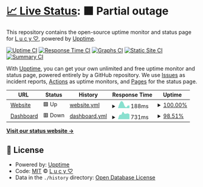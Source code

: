 # [📈 Live Status](https://statuslucy.is-a.fun): <!--live status--> **🟧 Partial outage**

This repository contains the open-source uptime monitor and status page for [L u c y ♡](https://lucy.is-a.fun), powered by [Upptime](https://github.com/upptime/upptime).

[![Uptime CI](https://github.com/hai-lucy/uptime/workflows/Uptime%20CI/badge.svg)](https://github.com/hai-lucy/uptime/actions?query=workflow%3A%22Uptime+CI%22)
[![Response Time CI](https://github.com/hai-lucy/uptime/workflows/Response%20Time%20CI/badge.svg)](https://github.com/hai-lucy/uptime/actions?query=workflow%3A%22Response+Time+CI%22)
[![Graphs CI](https://github.com/hai-lucy/uptime/workflows/Graphs%20CI/badge.svg)](https://github.com/hai-lucy/uptime/actions?query=workflow%3A%22Graphs+CI%22)
[![Static Site CI](https://github.com/hai-lucy/uptime/workflows/Static%20Site%20CI/badge.svg)](https://github.com/hai-lucy/uptime/actions?query=workflow%3A%22Static+Site+CI%22)
[![Summary CI](https://github.com/hai-lucy/uptime/workflows/Summary%20CI/badge.svg)](https://github.com/hai-lucy/uptime/actions?query=workflow%3A%22Summary+CI%22)

With [Upptime](https://upptime.js.org), you can get your own unlimited and free uptime monitor and status page, powered entirely by a GitHub repository. We use [Issues](https://github.com/hai-lucy/uptime/issues) as incident reports, [Actions](https://github.com/hai-lucy/uptime/actions) as uptime monitors, and [Pages](https://statuslucy.is-a.fun) for the status page.

<!--start: status pages-->
<!-- This summary is generated by Upptime (https://github.com/upptime/upptime) -->
<!-- Do not edit this manually, your changes will be overwritten -->
<!-- prettier-ignore -->
| URL | Status | History | Response Time | Uptime |
| --- | ------ | ------- | ------------- | ------ |
| <img alt="" src="https://icons.duckduckgo.com/ip3/lucy.is-a.fun.ico" height="13"> [Website](https://lucy.is-a.fun/) | 🟩 Up | [website.yml](https://github.com/Hai-Lucy/uptime/commits/HEAD/history/website.yml) | <details><summary><img alt="Response time graph" src="./graphs/website/response-time-week.png" height="20"> 188ms</summary><br><a href="https://statuslucy.is-a.fun/history/website"><img alt="Response time 288" src="https://img.shields.io/endpoint?url=https%3A%2F%2Fraw.githubusercontent.com%2FHai-Lucy%2Fuptime%2FHEAD%2Fapi%2Fwebsite%2Fresponse-time.json"></a><br><a href="https://statuslucy.is-a.fun/history/website"><img alt="24-hour response time 135" src="https://img.shields.io/endpoint?url=https%3A%2F%2Fraw.githubusercontent.com%2FHai-Lucy%2Fuptime%2FHEAD%2Fapi%2Fwebsite%2Fresponse-time-day.json"></a><br><a href="https://statuslucy.is-a.fun/history/website"><img alt="7-day response time 188" src="https://img.shields.io/endpoint?url=https%3A%2F%2Fraw.githubusercontent.com%2FHai-Lucy%2Fuptime%2FHEAD%2Fapi%2Fwebsite%2Fresponse-time-week.json"></a><br><a href="https://statuslucy.is-a.fun/history/website"><img alt="30-day response time 213" src="https://img.shields.io/endpoint?url=https%3A%2F%2Fraw.githubusercontent.com%2FHai-Lucy%2Fuptime%2FHEAD%2Fapi%2Fwebsite%2Fresponse-time-month.json"></a><br><a href="https://statuslucy.is-a.fun/history/website"><img alt="1-year response time 288" src="https://img.shields.io/endpoint?url=https%3A%2F%2Fraw.githubusercontent.com%2FHai-Lucy%2Fuptime%2FHEAD%2Fapi%2Fwebsite%2Fresponse-time-year.json"></a></details> | <details><summary><a href="https://statuslucy.is-a.fun/history/website">100.00%</a></summary><a href="https://statuslucy.is-a.fun/history/website"><img alt="All-time uptime 99.99%" src="https://img.shields.io/endpoint?url=https%3A%2F%2Fraw.githubusercontent.com%2FHai-Lucy%2Fuptime%2FHEAD%2Fapi%2Fwebsite%2Fuptime.json"></a><br><a href="https://statuslucy.is-a.fun/history/website"><img alt="24-hour uptime 100.00%" src="https://img.shields.io/endpoint?url=https%3A%2F%2Fraw.githubusercontent.com%2FHai-Lucy%2Fuptime%2FHEAD%2Fapi%2Fwebsite%2Fuptime-day.json"></a><br><a href="https://statuslucy.is-a.fun/history/website"><img alt="7-day uptime 100.00%" src="https://img.shields.io/endpoint?url=https%3A%2F%2Fraw.githubusercontent.com%2FHai-Lucy%2Fuptime%2FHEAD%2Fapi%2Fwebsite%2Fuptime-week.json"></a><br><a href="https://statuslucy.is-a.fun/history/website"><img alt="30-day uptime 100.00%" src="https://img.shields.io/endpoint?url=https%3A%2F%2Fraw.githubusercontent.com%2FHai-Lucy%2Fuptime%2FHEAD%2Fapi%2Fwebsite%2Fuptime-month.json"></a><br><a href="https://statuslucy.is-a.fun/history/website"><img alt="1-year uptime 99.99%" src="https://img.shields.io/endpoint?url=https%3A%2F%2Fraw.githubusercontent.com%2FHai-Lucy%2Fuptime%2FHEAD%2Fapi%2Fwebsite%2Fuptime-year.json"></a></details>
| <img alt="" src="https://icons.duckduckgo.com/ip3/dash-lucy.is-a.fun.ico" height="13"> [Dashboard](https://dash-lucy.is-a.fun/) | 🟥 Down | [dashboard.yml](https://github.com/Hai-Lucy/uptime/commits/HEAD/history/dashboard.yml) | <details><summary><img alt="Response time graph" src="./graphs/dashboard/response-time-week.png" height="20"> 731ms</summary><br><a href="https://statuslucy.is-a.fun/history/dashboard"><img alt="Response time 705" src="https://img.shields.io/endpoint?url=https%3A%2F%2Fraw.githubusercontent.com%2FHai-Lucy%2Fuptime%2FHEAD%2Fapi%2Fdashboard%2Fresponse-time.json"></a><br><a href="https://statuslucy.is-a.fun/history/dashboard"><img alt="24-hour response time 650" src="https://img.shields.io/endpoint?url=https%3A%2F%2Fraw.githubusercontent.com%2FHai-Lucy%2Fuptime%2FHEAD%2Fapi%2Fdashboard%2Fresponse-time-day.json"></a><br><a href="https://statuslucy.is-a.fun/history/dashboard"><img alt="7-day response time 731" src="https://img.shields.io/endpoint?url=https%3A%2F%2Fraw.githubusercontent.com%2FHai-Lucy%2Fuptime%2FHEAD%2Fapi%2Fdashboard%2Fresponse-time-week.json"></a><br><a href="https://statuslucy.is-a.fun/history/dashboard"><img alt="30-day response time 712" src="https://img.shields.io/endpoint?url=https%3A%2F%2Fraw.githubusercontent.com%2FHai-Lucy%2Fuptime%2FHEAD%2Fapi%2Fdashboard%2Fresponse-time-month.json"></a><br><a href="https://statuslucy.is-a.fun/history/dashboard"><img alt="1-year response time 705" src="https://img.shields.io/endpoint?url=https%3A%2F%2Fraw.githubusercontent.com%2FHai-Lucy%2Fuptime%2FHEAD%2Fapi%2Fdashboard%2Fresponse-time-year.json"></a></details> | <details><summary><a href="https://statuslucy.is-a.fun/history/dashboard">98.51%</a></summary><a href="https://statuslucy.is-a.fun/history/dashboard"><img alt="All-time uptime 90.89%" src="https://img.shields.io/endpoint?url=https%3A%2F%2Fraw.githubusercontent.com%2FHai-Lucy%2Fuptime%2FHEAD%2Fapi%2Fdashboard%2Fuptime.json"></a><br><a href="https://statuslucy.is-a.fun/history/dashboard"><img alt="24-hour uptime 89.55%" src="https://img.shields.io/endpoint?url=https%3A%2F%2Fraw.githubusercontent.com%2FHai-Lucy%2Fuptime%2FHEAD%2Fapi%2Fdashboard%2Fuptime-day.json"></a><br><a href="https://statuslucy.is-a.fun/history/dashboard"><img alt="7-day uptime 98.51%" src="https://img.shields.io/endpoint?url=https%3A%2F%2Fraw.githubusercontent.com%2FHai-Lucy%2Fuptime%2FHEAD%2Fapi%2Fdashboard%2Fuptime-week.json"></a><br><a href="https://statuslucy.is-a.fun/history/dashboard"><img alt="30-day uptime 62.63%" src="https://img.shields.io/endpoint?url=https%3A%2F%2Fraw.githubusercontent.com%2FHai-Lucy%2Fuptime%2FHEAD%2Fapi%2Fdashboard%2Fuptime-month.json"></a><br><a href="https://statuslucy.is-a.fun/history/dashboard"><img alt="1-year uptime 90.89%" src="https://img.shields.io/endpoint?url=https%3A%2F%2Fraw.githubusercontent.com%2FHai-Lucy%2Fuptime%2FHEAD%2Fapi%2Fdashboard%2Fuptime-year.json"></a></details>

<!--end: status pages-->

[**Visit our status website →**](https://statuslucy.is-a.fun)

## 📄 License

- Powered by: [Upptime](https://github.com/upptime/upptime)
- Code: [MIT](./LICENSE) © [L u c y ♡](https://lucy.is-a.fun)
- Data in the `./history` directory: [Open Database License](https://opendatacommons.org/licenses/odbl/1-0/)
